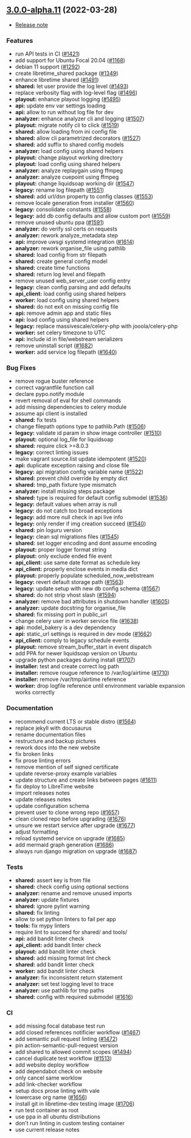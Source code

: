 <a name="3.0.0-alpha.11"></a>

## [3.0.0-alpha.11](https://github.com/libretime/libretime/compare/3.0.0-alpha.10...3.0.0-alpha.11) (2022-03-28)

- [Release note](https://libretime.org/docs/releases/3.0.0-alpha.11/)

### Features

- run API tests in CI ([#1421](https://github.com/libretime/libretime/issues/1421))
- add support for Ubuntu Focal 20.04 ([#1168](https://github.com/libretime/libretime/issues/1168))
- debian 11 support ([#1292](https://github.com/libretime/libretime/issues/1292))
- create libretime_shared package ([#1349](https://github.com/libretime/libretime/issues/1349))
- enhance libretime shared ([#1491](https://github.com/libretime/libretime/issues/1491))
- **shared:** let user provide the log level ([#1493](https://github.com/libretime/libretime/issues/1493))
- replace verbosity flag with log-level flag ([#1496](https://github.com/libretime/libretime/issues/1496))
- **playout:** enhance playout logging ([#1495](https://github.com/libretime/libretime/issues/1495))
- **api:** update env var settings loading
- **api:** allow to run without log file for dev
- **analyzer:** enhance analyzer cli and logging ([#1507](https://github.com/libretime/libretime/issues/1507))
- **playout:** migrate notify cli to click ([#1519](https://github.com/libretime/libretime/issues/1519))
- **shared:** allow loading from ini config file
- **shared:** allow cli parametrized decorators ([#1527](https://github.com/libretime/libretime/issues/1527))
- **shared:** add suffix to shared config models
- **analyzer:** load config using shared helpers
- **playout:** change playout working directory
- **playout:** load config using shared helpers
- **analyzer:** analyze replaygain using ffmpeg
- **analyzer:** analyze cuepoint using ffmpeg
- **playout:** change liquidsoap working dir ([#1547](https://github.com/libretime/libretime/issues/1547))
- **legacy:** rename log filepath ([#1551](https://github.com/libretime/libretime/issues/1551))
- **shared:** add url/dsn property to config classes ([#1553](https://github.com/libretime/libretime/issues/1553))
- remove locale generation from installer ([#1560](https://github.com/libretime/libretime/issues/1560))
- **legacy:** consolidate constants ([#1558](https://github.com/libretime/libretime/issues/1558))
- **legacy:** add db config defaults and allow custom port ([#1559](https://github.com/libretime/libretime/issues/1559))
- remove unused ubuntu ppa ([#1591](https://github.com/libretime/libretime/issues/1591))
- **analyzer:** do verify ssl certs on requests
- **analyzer:** rework analyze_metadata step
- **api:** improve uwsgi systemd integration ([#1614](https://github.com/libretime/libretime/issues/1614))
- **analyzer:** rework organise_file using pathlib
- **shared:** load config from str filepath
- **shared:** create general config model
- **shared:** create time functions
- **shared:** return log level and filepath
- remove unused web_server_user config entry
- **legacy:** clean config parsing and add defaults
- **api_client:** load config using shared helpers
- **worker:** load config using shared helpers
- **shared:** do not exit on missing config file
- **api:** remove admin app and static files
- **api:** load config using shared helpers
- **legacy:** replace massivescale/celery-php with jooola/celery-php
- **worker:** set celery timezone to UTC
- **api:** include id in file/webstream serializers
- remove uninstall script ([#1682](https://github.com/libretime/libretime/issues/1682))
- **worker:** add service log filepath ([#1640](https://github.com/libretime/libretime/issues/1640))

### Bug Fixes

- remove rogue buster reference
- correct vagrantfile function call
- declare pypo.notify module
- revert removal of eval for shell commands
- add missing dependencies to celery module
- assume api client is installed
- **shared:** fix tests
- change filepath options type to pathlib.Path ([#1506](https://github.com/libretime/libretime/issues/1506))
- **legacy:** validate id param in show image controller ([#1510](https://github.com/libretime/libretime/issues/1510))
- **playout:** optional log_file for liquidsoap
- **shared:** require click >=8.0.3
- **legacy:** correct linting issues
- make vagrant source.list update idempotent ([#1520](https://github.com/libretime/libretime/issues/1520))
- **api:** duplicate exception raising and close file
- **legacy:** api migration config variable name ([#1522](https://github.com/libretime/libretime/issues/1522))
- **shared:** prevent child override by empty dict
- **shared:** tmp_path fixture type mismatch
- **analyzer:** install missing steps package
- **shared:** type is required for default config submodel ([#1536](https://github.com/libretime/libretime/issues/1536))
- **legacy:** default values when array is null
- **legacy:** do not catch too broad exceptions
- **legacy:** add more null check in api live info
- **legacy:** only render if img creation succeed ([#1540](https://github.com/libretime/libretime/issues/1540))
- **shared:** pin loguru version
- **legacy:** clean sql migrations files ([#1545](https://github.com/libretime/libretime/issues/1545))
- **shared:** set logger encoding and dont assume encoding
- **playout:** proper logger format string
- **playout:** only exclude ended file event
- **api_client:** use same date format as schedule key
- **api_client:** properly enclose events in media dict
- **playout:** properly populate scheduled_now_webstream
- **legacy:** revert default storage path ([#1563](https://github.com/libretime/libretime/issues/1563))
- **legacy:** update setup with new db config schema ([#1567](https://github.com/libretime/libretime/issues/1567))
- **shared:** do not strip vhost slash ([#1594](https://github.com/libretime/libretime/issues/1594))
- **analyzer:** remove bad attributes in shutdown handler ([#1605](https://github.com/libretime/libretime/issues/1605))
- **analyzer:** update docstring for organise_file
- **shared:** fix missing port in public_url
- change celery user in worker service file ([#1638](https://github.com/libretime/libretime/issues/1638))
- **api:** model_bakery is a dev dependency
- **api:** static_url settings is required in dev mode ([#1662](https://github.com/libretime/libretime/issues/1662))
- **api_client:** comply to legacy schedule events
- **playout:** remove stream_buffer_start in event dispatch
- add PPA for newer liquidsoap version on Ubuntu
- upgrade python packages during install ([#1707](https://github.com/libretime/libretime/issues/1707))
- **installer:** test and create correct log path
- **installer:** remove rougue reference to /var/log/airtime ([#1710](https://github.com/libretime/libretime/issues/1710))
- **installer:** remove /var/tmp/airtime reference
- **worker:** drop logfile reference until environment variable expansion works correctly

### Documentation

- recommend current LTS or stable distro ([#1564](https://github.com/libretime/libretime/issues/1564))
- replace jekyll with docusaurus
- rename documentation files
- restructure and backup pictures
- rework docs into the new website
- fix broken links
- fix prose linting errors
- remove mention of self signed certificate
- update reverse-proxy example variables
- update structure and create links between pages ([#1611](https://github.com/libretime/libretime/issues/1611))
- fix deploy to LibreTime website
- import releases notes
- update releases notes
- update configuration schema
- prevent user to clone wrong repo ([#1657](https://github.com/libretime/libretime/issues/1657))
- clean cloned repo before upgrading ([#1676](https://github.com/libretime/libretime/issues/1676))
- unsure we restart service after upgrade ([#1677](https://github.com/libretime/libretime/issues/1677))
- adjust formatting
- reload systemd service on upgrade ([#1685](https://github.com/libretime/libretime/issues/1685))
- add mermaid graph generation ([#1686](https://github.com/libretime/libretime/issues/1686))
- always run django migration on upgrade ([#1687](https://github.com/libretime/libretime/issues/1687))

### Tests

- **shared:** assert key is from file
- **shared:** check config using optional sections
- **analyzer:** rename and remove unused imports
- **analyzer:** update fixtures
- **shared:** ignore pylint warning
- **shared:** fix linting
- allow to set python linters to fail per app
- **tools:** fix mypy linters
- require lint to succeed for shared/ and tools/
- **api:** add bandit linter check
- **api_client:** add bandit linter check
- **playout:** add bandit linter check
- **shared:** add missing format lint check
- **shared:** add bandit linter check
- **worker:** add bandit linter check
- **analyzer:** fix inconsistent return statement
- **analyzer:** set test logging level to trace
- **analyzer:** use pathlib for tmp paths
- **shared:** config with required submodel ([#1616](https://github.com/libretime/libretime/issues/1616))

### CI

- add missing focal database test run
- add closed references notificier workflow ([#1467](https://github.com/libretime/libretime/issues/1467))
- add semantic pull request linting ([#1472](https://github.com/libretime/libretime/issues/1472))
- pin action-semantic-pull-request version
- add shared to allowed commit scopes ([#1494](https://github.com/libretime/libretime/issues/1494))
- cancel duplicate test workflow ([#1513](https://github.com/libretime/libretime/issues/1513))
- add website deploy workflow
- add dependabot check on website
- only cancel same worklow
- add link-checker workflow
- setup docs prose linting with vale
- lowercase org name ([#1656](https://github.com/libretime/libretime/issues/1656))
- install git in libretime-dev testing image ([#1706](https://github.com/libretime/libretime/issues/1706))
- run test container as root
- use ppa in all ubuntu distributions
- don't run linting in custom testing container
- use current release notes
